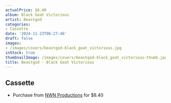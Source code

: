 ```yaml
---
actualPrice: $8.40
album: Black Goat Victorious
artist: Beastgod
categories:
- Cassette
date: '2024-11-23T06:27:46'
draft: false
images:
- /images/covers/beastgod-black_goat_victorious.jpg
inStock: true
thumbnailImage: /images/covers/beastgod-black_goat_victorious-thumb.jpg
title: Beastgod - Black Goat Victorious
---
```


## Cassette
* Purchase from [NWN Productions](http://shop.nwnprod.com/index.php?route=product/product&path=73&product_id=42630&sort=pd.name&order=ASC) for $8.40
